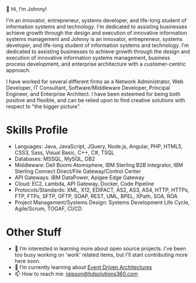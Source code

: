  👋 Hi, I’m Johnny! 
 
I'm an innovator, entrepreneur, systems developer, and life-long student of information systems and technology. I'm dedicated to assisting businesses achieve growth through the design and execution of innovative information systems management and Johnny is an innovator, entrepreneur, systems developer, and life-long student of information systems and technology. I'm dedicated to assisting businesses to achieve growth through the design and execution of innovative information systems management, business process development, and enterprise architecture with a customer-centric approach.

I have worked for several different firms as a Network Administrator, Web Developer, IT Consultant, Software/Middleware Developer, Principal Engineer, and Enterprise Architect. I have been esteemed for being both positive and flexible, and can be relied upon to find creative solutions with respect to "the bigger picture".

Skills Profile
================
- Languages: Java, JavaScript, JQuery, Node.js, Angular, PHP, HTML5, CSS3, Sass, Visual Basic, C++, C#, TSQL
- Databases:</b> MSSQL, MySQL, DB2
- Middleware: Dell Boomi Atomsphere, IBM Sterling B2B Integrator, IBM Sterling Connect Direct/File Gateway/Control Center
- API Gateways: IBM DataPower, Apigee Edge Gateway
- Cloud: EC2, Lambda, API Gateway, Docker, Code Pipeline
- Protocols/Standards: XML, X12, EDIFACT, AS2, AS3, AS4, HTTP, HTTPs, FTP, FTPs, SFTP, OFTP, SOAP, REST, UML, BPEL, XPath, SOA, ROA
- Project Management/Systems Design: Systems Development Life Cycle, Agile/Scrum, TOGAF, CI/CD

Other Stuff
================
- 👀 I’m interested in learning more about open source projects. I've been too busy working on 'work' related items, but I'll start contributing more here soon.
- 🌱 I’m currently learning about [Event Driven Architectures](https://aws.amazon.com/event-driven-architecture/)
- 📫 How to reach me: jgipson@hdsolutions360.com
